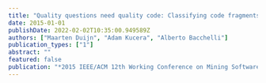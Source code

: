 ```yaml
---
title: "Quality questions need quality code: Classifying code fragments on stack overflow"
date: 2015-01-01
publishDate: 2022-02-02T10:35:00.949589Z
authors: ["Maarten Duijn", "Adam Kucera", "Alberto Bacchelli"]
publication_types: ["1"]
abstract: ""
featured: false
publication: "*2015 IEEE/ACM 12th Working Conference on Mining Software Repositories*"
---
```


